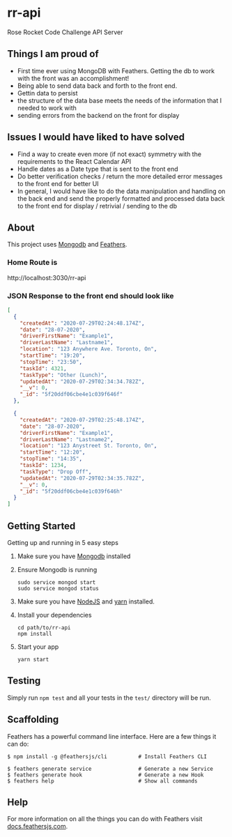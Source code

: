 # rr-api
Rose Rocket Code Challenge API Server  

## Things I am proud of

- First time ever using MongoDB with Feathers. Getting the db to work with the front was an accomplishment!
- Being able to send data back and forth to the front end.
- Gettin data to persist
- the structure of the data base meets the needs of the information that I needed to work with
- sending errors from the backend on the front for display

## Issues I would have liked to have solved

- Find a way to create even more (if not exact) symmetry with the requirements to the React Calendar API
- Handle dates as a Date type that is sent to the front end
- Do better verification checks / return the more detailed error messages to the front end for better UI
- In general, I would have like to do the data manipulation and  handling on the back end and send the 
  properly formatted and processed data back to the front end for display / retrivial / sending to the db

## About

This project uses [Mongodb](https://docs.mongodb.com/manual/installation/#mongodb-community-edition-installation-tutorials) and [Feathers](http://feathersjs.com).


### Home Route is

http://localhost:3030/rr-api

### JSON Response to the front end should look like

```json
[
  {
    "createdAt": "2020-07-29T02:24:48.174Z",
    "date": "28-07-2020",
    "driverFirstName": "Example1",
    "driverLastName": "Lastname1",
    "location": "123 Anywhere Ave. Toronto, On",
    "startTime": "19:20",
    "stopTime": "23:50",
    "taskId": 4321,
    "taskType": "Other (Lunch)",
    "updatedAt": "2020-07-29T02:34:34.782Z",
    "__v": 0,
    "_id": "5f20ddf06cbe4e1c039f646f"
  },

  {
    "createdAt": "2020-07-29T02:25:48.174Z",
    "date": "28-07-2020",
    "driverFirstName": "Example1",
    "driverLastName": "Lastname2",
    "location": "123 Anystreet St. Toronto, On",
    "startTime": "12:20",
    "stopTime": "14:35",
    "taskId": 1234,
    "taskType": "Drop Off",
    "updatedAt": "2020-07-29T02:34:35.782Z",
    "__v": 0,
    "_id": "5f20ddf06cbe4e1c039f646h"
  }
]
```

## Getting Started

Getting up and running in 5 easy steps

1. Make sure you have [Mongodb](https://docs.mongodb.com/manual/installation/#mongodb-community-edition-installation-tutorials) installed 

2. Ensure Mongodb is running

   ```
   sudo service mongod start
   sudo service mongod status
   ```

3. Make sure you have [NodeJS](https://nodejs.org/) and [yarn](https://classic.yarnpkg.com/en/docs/install/#debian-stable) installed.

4. Install your dependencies

   ```
   cd path/to/rr-api
   npm install
   ```

5. Start your app

   ```
   yarn start
   ```

## Testing

Simply run `npm test` and all your tests in the `test/` directory will be run.

## Scaffolding

Feathers has a powerful command line interface. Here are a few things it can do:

```
$ npm install -g @feathersjs/cli          # Install Feathers CLI

$ feathers generate service               # Generate a new Service
$ feathers generate hook                  # Generate a new Hook
$ feathers help                           # Show all commands
```

## Help

For more information on all the things you can do with Feathers visit [docs.feathersjs.com](http://docs.feathersjs.com).
